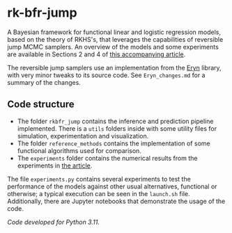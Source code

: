 # rk-bfr-jump

A Bayesian framework for functional linear and logistic regression models, based on the theory of RKHS's, that leverages the capabilities of reversible jump MCMC samplers. An overview of the models and some experiments are available in Sections 2 and 4 of [this accompanying article](https://arxiv.org/abs/2312.14086).

The reversible jump samplers use an implementation from the [Eryn](https://emcee.readthedocs.io/) library, with very minor tweaks to its source code. See `Eryn_changes.md` for a summary of the changes.

## Code structure

- The folder `rkbfr_jump` contains the inference and prediction pipeline implemented. There is a `utils` folders inside with some utility files for simulation, experimentation and visualization.
- The folder `reference_methods` contains the implementation of some functional algorithms used for comparison.
- The `experiments` folder contains the numerical results from the experiments in [the article](https://arxiv.org/pdf/2312.14086).

The file `experiments.py` contains several experiments to test the performance of the models against other usual alternatives, functional or otherwise; a typical execution can be seen in the `launch.sh` file. Additionally, there are Jupyter notebooks that demonstrate the usage of the code.

*Code developed for Python 3.11.*
